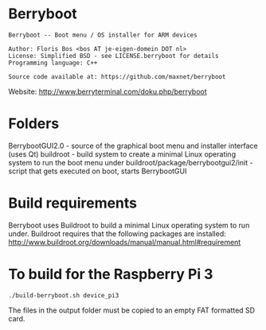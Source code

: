 Berryboot
=========

```
Berryboot -- Boot menu / OS installer for ARM devices

Author: Floris Bos <bos AT je-eigen-domein DOT nl> 
License: Simplified BSD - see LICENSE.berryboot for details
Programming language: C++

Source code available at: https://github.com/maxnet/berryboot
```

Website: http://www.berryterminal.com/doku.php/berryboot 


Folders
===

BerrybootGUI2.0 - source of the graphical boot menu and installer interface (uses Qt)
buildroot - build system to create a minimal Linux operating system to run the boot menu under
buildroot/package/berrybootgui2/init - script that gets executed on boot, starts BerrybootGUI


Build requirements
===

Berryboot uses Buildroot to build a minimal Linux operating system to run under.
Buildroot requires that the following packages are installed: http://www.buildroot.org/downloads/manual/manual.html#requirement


To build for the Raspberry Pi 3
===

```
./build-berryboot.sh device_pi3
```

The files in the output folder must be copied to an empty FAT formatted SD card. 

